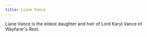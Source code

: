 ```yaml
---
title: Liane Vance
---
```


Liane Vance is the eldest daughter and heir of Lord Karyl Vance of Wayfarer's Rest.


